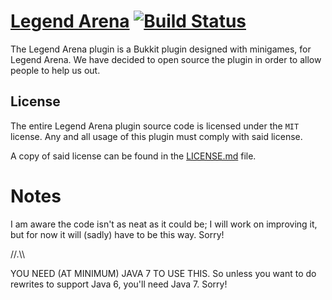 # [Legend Arena](http://thenamedev.net/legendarena/) [![Build Status](https://drone.io/github.com/TheNameDev/LegendArena/status.png)](https://drone.io/github.com/TheNameDev/LegendArena/latest)

The Legend Arena plugin is a Bukkit plugin designed with minigames, for Legend Arena.
We have decided to open source the plugin in order to allow people to help us out.

License
----

The entire Legend Arena plugin source code is licensed under the `MIT` license. Any and all usage of this plugin
must comply with said license.

A copy of said license can be found in the [LICENSE.md](https://github.com/TheNameDev/LegendArena/blob/master/LICENSE.md) file.

Notes
====

I am aware the code isn't as neat as it could be; I will work on improving it, but for now it will (sadly) have to be this way. Sorry!

//.\\\\

YOU NEED (AT MINIMUM) JAVA 7 TO USE THIS. So unless you want to do rewrites to support Java 6, you'll need Java 7. Sorry!